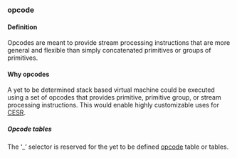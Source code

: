 ### opcode

<h4>Definition</h4><p>Opcodes are meant to provide stream processing instructions that are more general and flexible than simply concatenated primitives or groups of primitives. </p><h4>Why opcodes</h4><p>A yet to be determined stack based virtual machine could be executed using a set of opcodes that provides primitive, primitive group, or stream processing instructions. This would enable highly customizable uses for <a href="composable-event-streaming-representation">CESR</a>.</p><h5>Opcode tables</h5><p>The ‘_’ selector is reserved for the yet to be defined <a href="opcode">opcode</a> table or tables.</p>